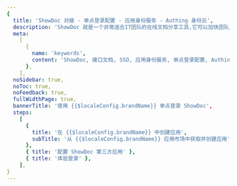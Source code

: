 ```yaml
---
{
  title: 'ShowDoc 对接 - 单点登录配置 - 应用身份服务 - Authing 身份云',
  description: 'ShowDoc 就是一个非常适合IT团队的在线文档分享工具,它可以加快团队之间沟通的效率。',
  meta:
    [
      {
        name: 'keywords',
        content: 'ShowDoc, 接口文档, SSO, 应用身份服务, 单点登录配置, Authing身份云',
      },
    ],
  noSidebar: true,
  noToc: true,
  noFeedback: true,
  fullWidthPage: true,
  bannerTitle: '使用 {{$localeConfig.brandName}} 单点登录 ShowDoc',
  steps:
    [
      {
        title: '在 {{$localeConfig.brandName}} 中创建应用',
        subTitle: '从 {{$localeConfig.brandName}} 应用市场中获取并创建应用',
      },
      { title: '配置 ShowDoc 第三方应用' },
      { title: '体验登录' },
    ],
}
---
```


<IntegrationDetail/>
